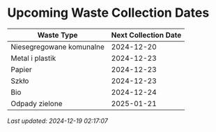 # Upcoming Waste Collection Dates

| Waste Type | Next Collection Date |
|------------|----------------------|
| Niesegregowane komunalne | 2024-12-20 |
| Metal i plastik | 2024-12-23 |
| Papier | 2024-12-23 |
| Szkło | 2024-12-23 |
| Bio | 2024-12-24 |
| Odpady zielone | 2025-01-21 |


*Last updated: 2024-12-19 02:17:07*

